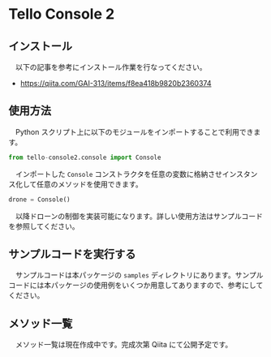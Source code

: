 # Tello Console 2
## インストール
　以下の記事を参考にインストール作業を行なってください。

- https://qiita.com/GAI-313/items/f8ea418b9820b2360374

## 使用方法
　Python スクリプト上に以下のモジュールをインポートすることで利用できます。
```python
from tello-console2.console import Console
```
　インポートした `Console` コンストラクタを任意の変数に格納させインスタンス化して任意のメソッドを使用できます。
```python
drone = Console()
```
　以降ドローンの制御を実装可能になります。詳しい使用方法はサンプルコードを参照してください。

## サンプルコードを実行する
　サンプルコードは本パッケージの `samples` ディレクトリにあります。サンプルコードには本パッケージの使用例をいくつか用意してありますので、参考にしてください。

## メソッド一覧
　メソッド一覧は現在作成中です。完成次第 Qiita にて公開予定です。
